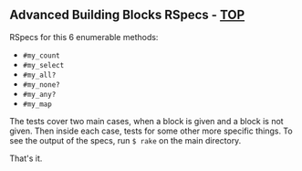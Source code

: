 ## Advanced Building Blocks RSpecs - [TOP](http://www.theodinproject.com/ruby-programming/testing-ruby?ref=lc-pb)

RSpecs for this 6 enumerable methods:
* `#my_count`
* `#my_select`
* `#my_all?`
* `#my_none?`
* `#my_any?`
* `#my_map`

The tests cover two main cases, when a block is given and a block is not given. Then inside each case, tests for some other more specific things.
To see the output of the specs, run `$ rake` on the main directory.

That's it.

